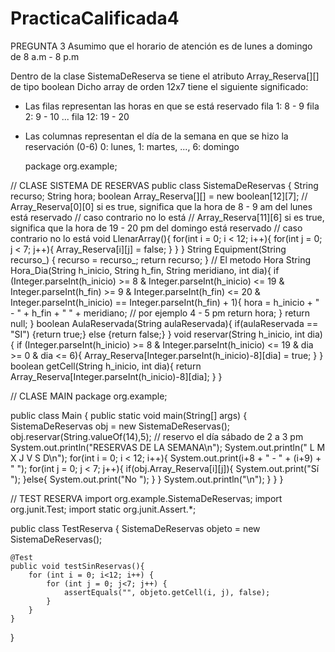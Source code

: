 # PracticaCalificada4
PREGUNTA 3
Asumimo que el horario de atención es de lunes a domingo de 8 a.m - 8 p.m

Dentro de la clase SistemaDeReserva se tiene el atributo Array_Reserva[][] de tipo boolean
Dicho array de orden 12x7 tiene el siguiente significado:
- Las filas representan las horas en que se está reservado
  fila 1: 8 - 9 
  fila 2: 9 - 10 
  ...
  fila 12: 19 - 20
- Las columnas representan el día de la semana en que se hizo la reservación (0-6)
   0: lunes, 1: martes, ..., 6: domingo

  package org.example;


// CLASE SISTEMA DE RESERVAS
public class SistemaDeReservas {
    String recurso;
    String hora;
    boolean Array_Reserva[][] = new boolean[12][7];
    // Array_Reserva[0][0] si es true, significa que la hora de 8 - 9 am del lunes está reservado
    // caso contrario no lo está
    // Array_Reserva[11][6] si es true, significa que la hora de 19 - 20 pm del domingo está reservado
    // caso contrario no lo está
    void LlenarArray(){
        for(int i = 0; i < 12; i++){
            for(int j = 0; j < 7; j++){
                Array_Reserva[i][j] = false;
            }
        }
    }
    String Equipment(String recurso_) {
        recurso = recurso_;
        return recurso;
    }
    // El metodo Hora
    String Hora_Dia(String h_inicio, String h_fin, String meridiano, int dia){
        if (Integer.parseInt(h_inicio) >= 8 & Integer.parseInt(h_inicio) <= 19 &
                Integer.parseInt(h_fin) >= 9 & Integer.parseInt(h_fin) <= 20 &
                Integer.parseInt(h_inicio) == Integer.parseInt(h_fin) + 1){
            hora = h_inicio + " - " + h_fin + " " + meridiano;    // por ejemplo 4 - 5 pm
            return hora;
        }
        return null;
    }
    boolean AulaReservada(String aulaReservada){
        if(aulaReservada == "SI") {return true;}
        else {return false;}
    }
    void reservar(String h_inicio, int dia){
        if (Integer.parseInt(h_inicio) >= 8 & Integer.parseInt(h_inicio) <= 19 & dia >= 0 & dia <= 6){
            Array_Reserva[Integer.parseInt(h_inicio)-8][dia] = true;
        }
    }
    boolean getCell(String h_inicio, int dia){
        return Array_Reserva[Integer.parseInt(h_inicio)-8][dia];
    }
}


// CLASE MAIN
package org.example;

public class Main {
    public static void main(String[] args) {
        SistemaDeReservas obj = new SistemaDeReservas();
        obj.reservar(String.valueOf(14),5); // reservo el día sábado de 2 a 3 pm
        System.out.println("RESERVAS DE LA SEMANA\n");
        System.out.println("            L       M       X       J       V       S       D\n");
        for(int i = 0; i < 12; i++){
            System.out.print(i+8 + " - " + (i+9) + "     ");
            for(int j = 0; j < 7; j++){
                if(obj.Array_Reserva[i][j]){
                    System.out.print("Sí      ");
                }else{
                    System.out.print("No      ");
                }
            }
            System.out.println("\n");
        }
    }
}

// TEST RESERVA 
import org.example.SistemaDeReservas;
import org.junit.Test;
import static org.junit.Assert.*;

public class TestReserva {
    SistemaDeReservas objeto = new SistemaDeReservas();

    @Test
    public void testSinReservas(){
        for (int i = 0; i<12; i++) {
            for (int j = 0; j<7; j++) {
                assertEquals("", objeto.getCell(i, j), false);
            }
        }
    }
}
